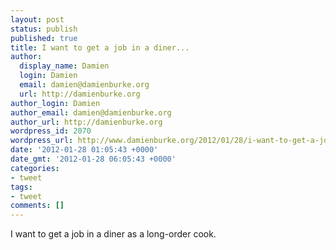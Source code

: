 ```yaml
---
layout: post
status: publish
published: true
title: I want to get a job in a diner...
author:
  display_name: Damien
  login: Damien
  email: damien@damienburke.org
  url: http://damienburke.org
author_login: Damien
author_email: damien@damienburke.org
author_url: http://damienburke.org
wordpress_id: 2070
wordpress_url: http://www.damienburke.org/2012/01/28/i-want-to-get-a-job-in-a-diner/
date: '2012-01-28 01:05:43 +0000'
date_gmt: '2012-01-28 06:05:43 +0000'
categories:
- tweet
tags:
- tweet
comments: []
---
```

<p>I want to get a job in a diner as a long-order cook.</p>
